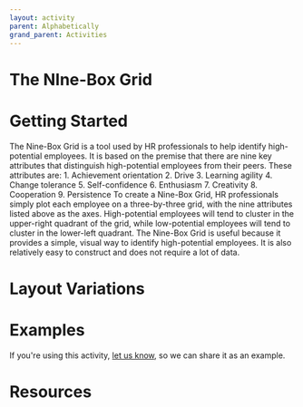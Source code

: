 ```yaml
---
layout: activity
parent: Alphabetically
grand_parent: Activities
---
```


# The NIne-Box Grid

# Getting Started

The Nine-Box Grid is a tool used by HR professionals to help identify high-potential employees. It is based on the premise that there are nine key attributes that distinguish high-potential employees from their peers. These attributes are: 1. Achievement orientation 2. Drive 3. Learning agility 4. Change tolerance 5. Self-confidence 6. Enthusiasm 7. Creativity 8. Cooperation 9. Persistence To create a Nine-Box Grid, HR professionals simply plot each employee on a three-by-three grid, with the nine attributes listed above as the axes. High-potential employees will tend to cluster in the upper-right quadrant of the grid, while low-potential employees will tend to cluster in the lower-left quadrant. The Nine-Box Grid is useful because it provides a simple, visual way to identify high-potential employees. It is also relatively easy to construct and does not require a lot of data.

# Layout Variations
# Examples
If you're using this activity, [let us know](https://github.com/Standards-and-Practices/structured-rapid-development/issues/new?assignees=&labels=documentation&template=example-submission.md&title=Example+of+%5Byour+pattern+here%5D), so we can share it as an example.
# Resources